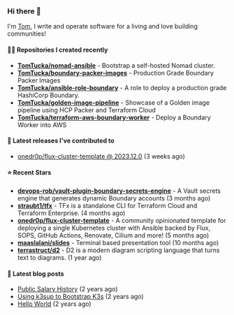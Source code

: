 ### Hi there 👋

I'm [Tom](https://tomwithers.dev), I write and operate software for a living and love building communities! 

#### 👨‍💻 Repositories I created recently
- **[TomTucka/nomad-ansible](https://github.com/TomTucka/nomad-ansible)** - Bootstrap a self-hosted Nomad cluster.
- **[TomTucka/boundary-packer-images](https://github.com/TomTucka/boundary-packer-images)** - Production Grade Boundary Packer Images
- **[TomTucka/ansible-role-boundary](https://github.com/TomTucka/ansible-role-boundary)** - A role to deploy a production grade HashiCorp Boundary.
- **[TomTucka/golden-image-pipeline](https://github.com/TomTucka/golden-image-pipeline)** - Showcase of a Golden image pipeline using HCP Packer and Terraform Cloud
- **[TomTucka/terraform-aws-boundary-worker](https://github.com/TomTucka/terraform-aws-boundary-worker)** - Deploy a Boundary Worker into AWS

#### 🚀 Latest releases I've contributed to


- [onedr0p/flux-cluster-template @ 2023.12.0](https://github.com/onedr0p/flux-cluster-template/releases/tag/2023.12.0) (3 weeks ago)

#### ⭐ Recent Stars


- **[devops-rob/vault-plugin-boundary-secrets-engine](https://github.com/devops-rob/vault-plugin-boundary-secrets-engine)** - A Vault secrets engine that generates dynamic Boundary accounts (3 months ago)
- **[straubt1/tfx](https://github.com/straubt1/tfx)** - TFx is a standalone CLI for Terraform Cloud and Terraform Enterprise. (4 months ago)
- **[onedr0p/flux-cluster-template](https://github.com/onedr0p/flux-cluster-template)** - A community opinionated template for deploying a single Kubernetes cluster with Ansible backed by Flux, SOPS, GitHub Actions, Renovate, Cilium and more! (5 months ago)
- **[maaslalani/slides](https://github.com/maaslalani/slides)** - Terminal based presentation tool (10 months ago)
- **[terrastruct/d2](https://github.com/terrastruct/d2)** - D2 is a modern diagram scripting language that turns text to diagrams. (1 year ago)

#### 📄 Latest blog posts
- [Public Salary History](https://tomwithers.dev/posts/public-salary-history/) (2 years ago)
- [Using k3sup to Bootstrap K3s](https://tomwithers.dev/posts/k3s-bootstrap/) (2 years ago)
- [Hello World](https://tomwithers.dev/posts/hello-world/) (2 years ago)
